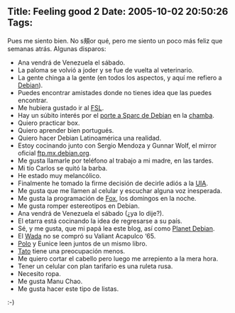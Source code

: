 Title: Feeling good 2
Date: 2005-10-02 20:50:26
Tags: 
---
<p>Pues me siento bien. No s頰or qué, pero me siento un poco más feliz que semanas atrás. Algunas disparos:</p>
<ul>
<li>Ana vendrá de Venezuela el sábado.</li>
<li>La paloma se volvió a joder y se fue de vuelta al veterinario.</li>
<li>La gente chinga a la gente (en todos los aspectos, y aquí me refiero a <a target="_blank" mce_real_href="http://www.debian.org" href="http://www.debian.org">Debian</a>).</li>
<li>Puedes encontrar amistades donde no tienes idea que las puedes encontrar.</li>
<li>Me hubiera gustado ir al <a target="_blank" mce_real_href="http://www.festivaldesoftwarelibre.org" href="http://www.festivaldesoftwarelibre.org">FSL</a>.</li>
<li>Hay un súbito interés por el <a target="_blank" mce_real_href="http://www.debian.org/ports/sparc" href="http://www.debian.org/ports/sparc">porte a Sparc de Debian</a> en la <a target="_blank" mce_real_href="http://www.nekotec.com.mx/" href="http://www.nekotec.com.mx/">chamba</a>.</li>
<li>Quiero practicar box.</li>
<li>Quiero aprender bien portugués.</li>
<li>Quiero hacer Debian Latinoamérica una realidad.</li>
<li>Estoy cocinando junto con Sergio Mendoza y Gunnar Wolf, el mirror oficial <a href="http://ftp.mx.debian.org">ftp.mx.debian.org</a>.</li>
<li>Me gusta llamarle por teléfono al trabajo a mi madre, en las tardes.</li>
<li>Mi tío Carlos se quitó la barba.</li>
<li>He estado muy melancólico.</li>
<li>Finalmente he tomado la firme decisión de decirle adiós a la <a target="_blank" mce_real_href="http://www.uia.mx/" href="http://www.uia.mx/">UIA</a>.</li>
<li>Me gusta que me llamen al celular y escuchar alguna voz inesperada.</li>
<li>Me gusta la programación de <a target="_blank" mce_real_href="http://www.canalfox.com" href="http://www.canalfox.com">Fox</a>, los domingos en la noche.</li>
<li>Me gusta romper estereotipos en Debian.</li>
<li>Ana vendrá de Venezuela el sábado (¿ya lo dije?).</li>
<li>El etarra está cocinando la idea de regresarse a su país.</li>
<li>Sé, y me gusta, que mi papá lea este blog, así como <a target="_blank" mce_real_href="http://planet.debian.org" href="http://planet.debian.org">Planet Debian</a>.<br/>
</li>

<li>El <a target="_blank" mce_real_href="http://www.wada.com.mx" href="http://www.wada.com.mx">Wada</a> no se compró su Valiant Acapulco &#8216;65.</li>
<li>
<a target="_blank" mce_real_href="http://www.pitakill.net" href="http://www.pitakill.net">Polo</a> y Eunice leen juntos de un mismo libro.</li>
<li>
<a target="_blank" mce_real_href="http://blog.tacvbo.net" href="http://blog.tacvbo.net">Tato</a> tiene una preocupación menos.</li>
<li>Me quiero cortar el cabello pero luego me arrepiento a la mera hora.</li>
<li>Tener un celular con plan tarifario es una ruleta rusa.</li>
<li>Necesito ropa.</li>
<li>Me gusta Manu Chao.<br/>
</li>
<li>Me gusta hacer este tipo de listas.</li>
</ul>
<p>
:-)<br/><br/><br/></p>

